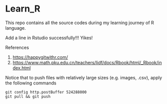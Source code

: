 # Learn_R

This repo contains all the source codes during my learning journey of R language.

Add a line in Rstudio successfully!!! Yikes!

References

  1. <https://happygitwithr.com/>
  2. <https://www.math.pku.edu.cn/teachers/lidf/docs/Rbook/html/_Rbook/index.html>

Notice that to push files with relatively large sizes (e.g. images, .csv), apply the following commands
```
git config http.postBuffer 524288000
git pull && git push
```

